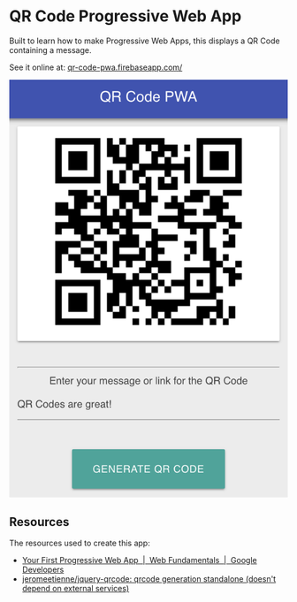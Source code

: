 # QR Code Progressive Web App

Built to learn how to make Progressive Web Apps, this displays a QR Code containing a message. 

See it online at: [qr-code-pwa.firebaseapp.com/](https://qr-code-pwa.firebaseapp.com/)

![screenshot](images/qr-code-pwa.png)

## Resources

The resources used to create this app:

- [Your First Progressive Web App  |  Web Fundamentals  |  Google Developers](https://developers.google.com/web/fundamentals/codelabs/your-first-pwapp/)
- [jeromeetienne/jquery-qrcode: qrcode generation standalone (doesn't depend on external services)](https://github.com/jeromeetienne/jquery-qrcode)
